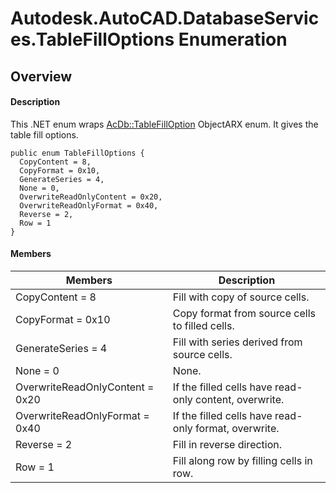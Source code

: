 # Autodesk.AutoCAD.DatabaseServices.TableFillOptions Enumeration

## Overview

#### Description
This .NET enum wraps [AcDb::TableFillOption](AcDb__TableFillOption.md) ObjectARX enum. It gives the table fill options.
```text
public enum TableFillOptions {
  CopyContent = 8,
  CopyFormat = 0x10,
  GenerateSeries = 4,
  None = 0,
  OverwriteReadOnlyContent = 0x20,
  OverwriteReadOnlyFormat = 0x40,
  Reverse = 2,
  Row = 1
}
```

#### Members
| Members | Description |
| --- | --- |
| CopyContent = 8 | Fill with copy of source cells. |
| CopyFormat = 0x10 | Copy format from source cells to filled cells. |
| GenerateSeries = 4 | Fill with series derived from source cells. |
| None = 0 | None. |
| OverwriteReadOnlyContent = 0x20 | If the filled cells have read-only content, overwrite. |
| OverwriteReadOnlyFormat = 0x40 | If the filled cells have read-only format, overwrite. |
| Reverse = 2 | Fill in reverse direction. |
| Row = 1 | Fill along row by filling cells in row. |